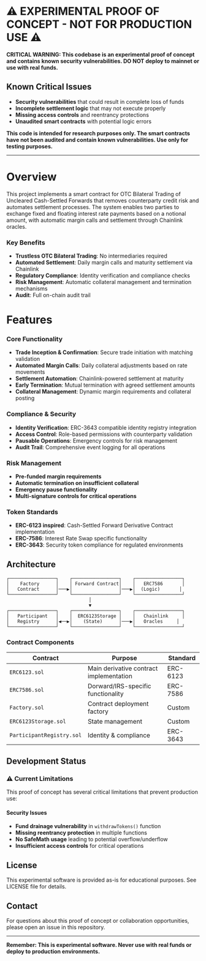 # ⚠️ EXPERIMENTAL PROOF OF CONCEPT - NOT FOR PRODUCTION USE ⚠️

**CRITICAL WARNING: This codebase is an experimental proof of concept and contains known security vulnerabilities. DO NOT deploy to mainnet or use with real funds.**

## Known Critical Issues
- **Security vulnerabilities** that could result in complete loss of funds
- **Incomplete settlement logic** that may not execute properly
- **Missing access controls** and reentrancy protections
- **Unaudited smart contracts** with potential logic errors

**This code is intended for research purposes only. The smart contracts have not been audited and contain known vulnerabilities. Use only for testing purposes.**

---

# Overview

This project implements a smart contract for OTC Bilateral Trading of Uncleared Cash-Settled Forwards that removes counterparty credit risk and automates settlement processes. 
The system enables two parties to exchange fixed and floating interest rate payments based on a notional amount, with automatic margin calls and settlement through Chainlink oracles.

### Key Benefits

- **Trustless OTC Bilateral Trading**: No intermediaries required
- **Automated Settlement**: Daily margin calls and maturity settlement via Chainlink
- **Regulatory Compliance**: Identity verification and compliance checks
- **Risk Management**: Automatic collateral management and termination mechanisms
- **Audit**: Full on-chain audit trail

# Features

### Core Functionality
- **Trade Inception & Confirmation**: Secure trade initiation with matching validation
- **Automated Margin Calls**: Daily collateral adjustments based on rate movements
- **Settlement Automation**: Chainlink-powered settlement at maturity
- **Early Termination**: Mutual termination with agreed settlement amounts
- **Collateral Management**: Dynamic margin requirements and collateral posting

### Compliance & Security
- **Identity Verification**: ERC-3643 compatible identity registry integration
- **Access Control**: Role-based permissions with counterparty validation
- **Pausable Operations**: Emergency controls for risk management
- **Audit Trail**: Comprehensive event logging for all operations

### Risk Management

- **Pre-funded margin requirements**
- **Automatic termination on insufficient collateral**
- **Emergency pause functionality**
- **Multi-signature controls for critical operations**

### Token Standards
- **ERC-6123 inspired**: Cash-Settled Forward Derivative Contract implementation
- **ERC-7586**: Interest Rate Swap specific functionality
- **ERC-3643**: Security token compliance for regulated environments

##  Architecture

```
┌─────────────────┐    ┌─────────────────┐    ┌─────────────────┐
│    Factory      │    │ Forward Contract│    │   ERC7586       │
│   Contract      │───▶│                 │───▶│  (Logic)       │
└─────────────────┘    └─────────────────┘    └─────────────────┘
                              │
                              ▼
┌─────────────────┐    ┌─────────────────┐    ┌─────────────────┐
│   Participant   │    │  ERC6123Storage │    │   Chainlink     │
│   Registry      │◀──▶│    (State)      │───▶│   Oracles     │
└─────────────────┘    └─────────────────┘    └─────────────────┘
```


### Contract Components

| Contract | Purpose | Standard |
|----------|---------|----------|
| `ERC6123.sol` | Main derivative contract implementation | ERC-6123 |
| `ERC7586.sol` | Dorward/IRS-specific functionality | ERC-7586 |
| `Factory.sol` | Contract deployment factory | Custom |
| `ERC6123Storage.sol` | State management | Custom |
| `ParticipantRegistry.sol` | Identity & compliance | ERC-3643 |


## Development Status

### ⚠️ Current Limitations

This proof of concept has several critical limitations that prevent production use:

#### Security Issues
- **Fund drainage vulnerability** in `withdrawTokens()` function
- **Missing reentrancy protection** in multiple functions
- **No SafeMath usage** leading to potential overflow/underflow
- **Insufficient access controls** for critical operations

## License

This experimental software is provided as-is for educational purposes. See LICENSE file for details.

## Contact

For questions about this proof of concept or collaboration opportunities, please open an issue in this repository.

---

**Remember: This is experimental software. Never use with real funds or deploy to production environments.**
